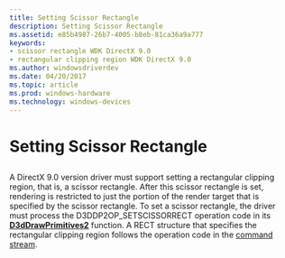 ```yaml
---
title: Setting Scissor Rectangle
description: Setting Scissor Rectangle
ms.assetid: e85b4987-26b7-4005-b8eb-81ca36a9a777
keywords:
- scissor rectangle WDK DirectX 9.0
- rectangular clipping region WDK DirectX 9.0
ms.author: windowsdriverdev
ms.date: 04/20/2017
ms.topic: article
ms.prod: windows-hardware
ms.technology: windows-devices
---
```


# Setting Scissor Rectangle


## <span id="ddk_setting_scissor_rectangle_gg"></span><span id="DDK_SETTING_SCISSOR_RECTANGLE_GG"></span>


A DirectX 9.0 version driver must support setting a rectangular clipping region, that is, a scissor rectangle. After this scissor rectangle is set, rendering is restricted to just the portion of the render target that is specified by the scissor rectangle. To set a scissor rectangle, the driver must process the D3DDP2OP\_SETSCISSORRECT operation code in its [**D3dDrawPrimitives2**](https://msdn.microsoft.com/library/windows/hardware/ff544704) function. A RECT structure that specifies the rectangular clipping region follows the operation code in the [command stream](command-stream.md).

 

 





